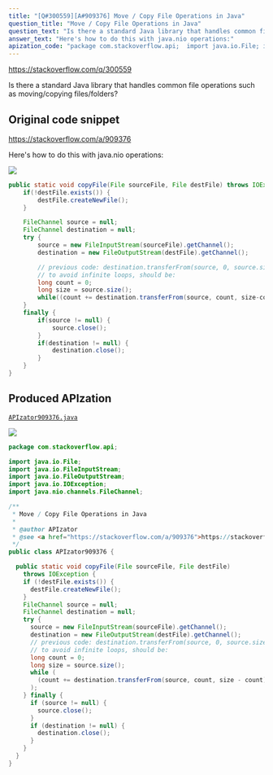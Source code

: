 ```yaml
---
title: "[Q#300559][A#909376] Move / Copy File Operations in Java"
question_title: "Move / Copy File Operations in Java"
question_text: "Is there a standard Java library that handles common file operations such as moving/copying files/folders?"
answer_text: "Here's how to do this with java.nio operations:"
apization_code: "package com.stackoverflow.api;  import java.io.File; import java.io.FileInputStream; import java.io.FileOutputStream; import java.io.IOException; import java.nio.channels.FileChannel;  /**  * Move / Copy File Operations in Java  *  * @author APIzator  * @see <a href=\"https://stackoverflow.com/a/909376\">https://stackoverflow.com/a/909376</a>  */ public class APIzator909376 {    public static void copyFile(File sourceFile, File destFile)     throws IOException {     if (!destFile.exists()) {       destFile.createNewFile();     }     FileChannel source = null;     FileChannel destination = null;     try {       source = new FileInputStream(sourceFile).getChannel();       destination = new FileOutputStream(destFile).getChannel();       // previous code: destination.transferFrom(source, 0, source.size());       // to avoid infinite loops, should be:       long count = 0;       long size = source.size();       while (         (count += destination.transferFrom(source, count, size - count)) < size       );     } finally {       if (source != null) {         source.close();       }       if (destination != null) {         destination.close();       }     }   } }"
---
```


https://stackoverflow.com/q/300559

Is there a standard Java library that handles common file operations such as moving/copying files/folders?



## Original code snippet

https://stackoverflow.com/a/909376

Here&#x27;s how to do this with java.nio operations:

<div class="code-logo"><img src="/stackoverflow.png" /></div>

```java
public static void copyFile(File sourceFile, File destFile) throws IOException {
    if(!destFile.exists()) {
        destFile.createNewFile();
    }

    FileChannel source = null;
    FileChannel destination = null;
    try {
        source = new FileInputStream(sourceFile).getChannel();
        destination = new FileOutputStream(destFile).getChannel();

        // previous code: destination.transferFrom(source, 0, source.size());
        // to avoid infinite loops, should be:
        long count = 0;
        long size = source.size();              
        while((count += destination.transferFrom(source, count, size-count))<size);
    }
    finally {
        if(source != null) {
            source.close();
        }
        if(destination != null) {
            destination.close();
        }
    }
}
```

## Produced APIzation

[`APIzator909376.java`](https://github.com/pasqualesalza/apization-temp/raw/main/data/search/APIzator909376.java)

<div class="code-logo"><img src="/apizator.png" /></div>

```java
package com.stackoverflow.api;

import java.io.File;
import java.io.FileInputStream;
import java.io.FileOutputStream;
import java.io.IOException;
import java.nio.channels.FileChannel;

/**
 * Move / Copy File Operations in Java
 *
 * @author APIzator
 * @see <a href="https://stackoverflow.com/a/909376">https://stackoverflow.com/a/909376</a>
 */
public class APIzator909376 {

  public static void copyFile(File sourceFile, File destFile)
    throws IOException {
    if (!destFile.exists()) {
      destFile.createNewFile();
    }
    FileChannel source = null;
    FileChannel destination = null;
    try {
      source = new FileInputStream(sourceFile).getChannel();
      destination = new FileOutputStream(destFile).getChannel();
      // previous code: destination.transferFrom(source, 0, source.size());
      // to avoid infinite loops, should be:
      long count = 0;
      long size = source.size();
      while (
        (count += destination.transferFrom(source, count, size - count)) < size
      );
    } finally {
      if (source != null) {
        source.close();
      }
      if (destination != null) {
        destination.close();
      }
    }
  }
}

```